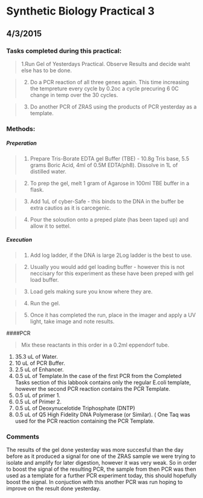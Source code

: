 # Synthetic Biology Practical 3
## 4/3/2015 
### Tasks completed during this practical:
> 1.Run Gel of Yesterdays Practical. Observe Results and decide waht else has to be done.   

> 2. Do a PCR reaction of all three genes again. This time increasing the tempreture every cycle by 0.2oc a cycle precuring 6 0C change in temp over the 30 cycles. 

> 3. Do another PCR  of ZRAS using the products of PCR yesterday as a template. 

### Methods:
##### Preperation
 > 1. Prepare Tris-Borate EDTA gel Buffer (TBE) - 10.8g Tris base, 5.5 grams Boric Acid, 4ml of 0.5M EDTA(ph8). Dissolve in 1L of distilled water.
 
 > 2. To prep the gel, melt 1 gram of Agarose in 100ml TBE buffer in a flask.
 
 > 3. Add 1uL of cyber-Safe - this binds to the DNA in the buffer be extra cautios as it is carcegenic. 
 
 > 4. Pour the soloution onto a preped plate (has been taped up) and allow it to settel. 

##### Execution 
> 1. Add log ladder, if the DNA is large 2Log ladder is the best to use.

> 2. Usually you would add gel loading buffer - however this is not neccisary for this experiment as these have been preped with gel load buffer. 

> 3. Load gels making sure you know where they are.

> 4. Run the gel.

> 5. Once it has completed the run, place in the imager and apply a UV light, take image and note results.

####PCR
> Mix these reactants in  this order in a 0.2ml eppendorf tube.

1. 35.3 uL of Water.
2. 10 uL of PCR Buffer.
3. 2.5 uL of Enhancer.
4. 0.5 uL of Template.In the case of the first PCR from the Completed Tasks section of this labbook contains only the regular E.coli template, however the second PCR reaction contains the PCR Template. 
5. 0.5 uL of primer 1.
6. 0.5 uL of Primer 2.
7. 0.5 uL of Deoxynucelotide Triphosphate (DNTP)
8. 0.5 uL of Q5 High Fidelity DNA  Polymerase (or Similar). ( One Taq was used for the PCR reaction containing the PCR Template.

### Comments
The results of the gel done yesterday was more succesful than the day before as it produced a  signal for one of the ZRAS sample we were trying to isolate and amplify for later digestion, however it was very weak. So in order to boost the signal of the resulting PCR, the sample from then PCR was then used as a template for a further PCR experiment today, this should hopefully boost the signal. In conjuction with this another PCR was run hoping to improve on the result done yesterday.
